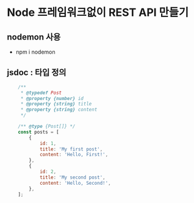 # Node 프레임워크없이 REST API 만들기

## nodemon 사용
- npm i nodemon

## jsdoc : 타입 정의
```js
    /**
     * @typedef Post
     * @property {number} id
     * @property {string} title
     * @property {string} content
     */

    /** @type {Post[]} */
    const posts = [
        {
            id: 1,
            title: 'My first post',
            content: 'Hello, First!',
        },
        {
            id: 2,
            title: 'My second post',
            content: 'Hello, Second!',
        },
    ];
```